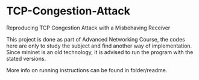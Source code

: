 # TCP-Congestion-Attack
Reproducing TCP Congestion Attack with a Misbehaving Receiver

This project is done as part of Advanced Networking Course, the codes here are only to study the subject and find another way of implementation.
Since mininet is an old technology, it is advised to run the program with the stated versions. 

More info on running instructions can be found in folder/readme.
